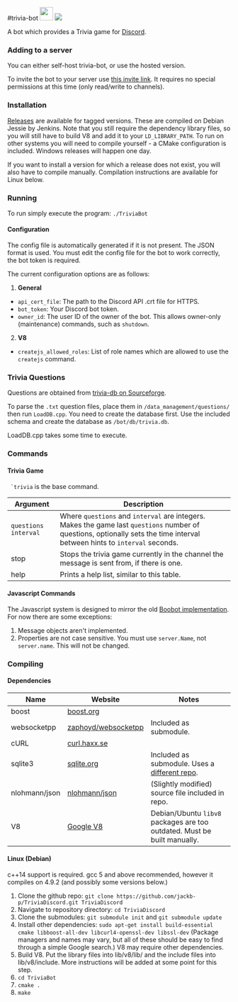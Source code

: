 #trivia-bot <img src="https://cdn.discordapp.com/attachments/164732409919569920/205700949304541184/emoji.png" width="30" height="30" /> <img src="https://travis-ci.org/jackb-p/trivia-bot.svg?branch=release" />

A bot which provides a Trivia game for [Discord](https://discordapp.com/).

### Adding to a server
You can either self-host trivia-bot, or use the hosted version.

To invite the bot to your server use [this invite link](https://discordapp.com/oauth2/authorize?client_id=199657080083316737&scope=bot).
It requires no special permissions at this time (only read/write to channels).


### Installation
[Releases](https://github.com/jackb-p/trivia-bot/releases) are available for tagged versions. These are compiled on Debian Jessie by Jenkins. Note that you still require the dependency library files, so you will still have to build V8 and add it to your `LD_LIBRARY_PATH`. To run on other systems you will need to compile yourself - a CMake configuration is included. Windows releases will happen one day.

If you want to install a version for which a release does not exist, you will also have to compile manually. Compilation instructions are available for Linux below.


### Running
To run simply execute the program: `./TriviaBot`

#### Configuration
The config file is automatically generated if it is not present. The JSON format is used. You must edit the config file for the bot to work correctly, the bot token is required.

The current configuration options are as follows:

1. **General**
  * `api_cert_file`: The path to the Discord API .crt file for HTTPS.
  * `bot_token`: Your Discord bot token.
  * `owner_id`: The user ID of the owner of the bot. This allows owner-only (maintenance) commands, such as `shutdown`.
2. **V8**
  * `createjs_allowed_roles`: List of role names which are allowed to use the `createjs` command.

### Trivia Questions
Questions are obtained from [trivia-db on Sourceforge](https://sourceforge.net/projects/triviadb/).

To parse the `.txt` question files, place them in `/data_management/questions/` then run `LoadDB.cpp`. 
You need to create the database first. Use the included schema and create the database as `/bot/db/trivia.db`.

LoadDB.cpp takes some time to execute.


### Commands
#### Trivia Game
`` `trivia`` is the base command.

| Argument | Description |
| --- | --- |
| `questions` `interval` | Where `questions` and `interval` are integers. Makes the game last `questions` number of questions, optionally sets the time interval between hints to `interval` seconds. | 
| stop | Stops the trivia game currently in the channel the message is sent from, if there is one. |
| help | Prints a help list, similar to this table. |

#### Javascript Commands
The Javascript system is designed to mirror the old [Boobot implementation](https://www.boobot.party/). For now there are some exceptions:
1. Message objects aren't implemented.
2. Properties are not case sensitive. You must use `server.Name`, not `server.name`. This will not be changed.

### Compiling
#### Dependencies
| Name | Website | Notes |
| --- | --- | --- |
| boost | [boost.org](http://www.boost.org/) | |
| websocketpp | [zaphoyd/websocketpp](https://github.com/zaphoyd/websocketpp) | Included as submodule. |
| cURL | [curl.haxx.se](https://curl.haxx.se/) | |
| sqlite3 | [sqlite.org](https://www.sqlite.org/) | Included as submodule. Uses a [different repo](https://github.com/azadkuh/sqlite-amalgamation/). |
| nlohmann/json | [nlohmann/json](https://github.com/nlohmann/json) | (Slightly modified) source file included in repo. |
| V8 | [Google V8](https://developers.google.com/v8/) | Debian/Ubuntu `libv8` packages are too outdated. Must be built manually. |

#### Linux (Debian)
c++14 support is required. gcc 5 and above recommended, however it compiles on 4.9.2 (and possibly some versions below.)

1. Clone the github repo: `git clone https://github.com/jackb-p/TriviaDiscord.git TriviaDiscord`
2. Navigate to repository directory: `cd TriviaDiscord`
3. Clone the submodules: `git submodule init` and `git submodule update`
4. Install other dependencies: `sudo apt-get install build-essential cmake libboost-all-dev libcurl4-openssl-dev libssl-dev` (Package managers and names may vary, but all of these should be easy to find through a simple Google search.) V8 may require other dependencies.
5. Build V8. Put the library files into lib/v8/lib/ and the include files into lib/v8/include. More instructions will be added at some point for this step.
6. `cd TriviaBot`
7. `cmake .`
8. `make`
